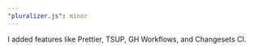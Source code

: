 ```yaml
---
"pluralizer.js": minor
---
```


I added features like Prettier, TSUP, GH Workflows, and Changesets CI.
